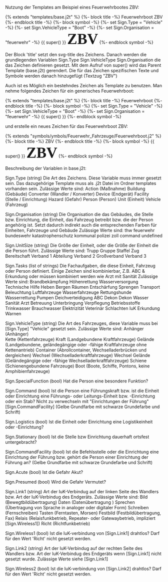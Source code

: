 Nutzung der Templates am Beispiel eines Feuerwehrbootes ZBV:

{% extends "templates/base.j2t" %}
{%- block title -%}
	Feuerwehrboot ZBV
{%- endblock title -%}
{%- block symbol -%}
	{%- set Sign.Type = "Vehicle" -%}
	{%- set Sign.VehicleType = "Boot" -%}
	{%- set Sign.Organisation = "feuerwehr" -%}
	{{ super() }}
	<text style="font-family: 'Roboto Slab'; font-weight: bold; font-size: 48px; text-anchor: middle;" fill="#FFFFFF" x="128" y="153">ZBV</text>
{%- endblock symbol -%}

Der Block 'title' setzt den svg-title des Zeichens.
Danach werden die grundlegenden Variablen
	Sign.Type
	Sign.VehicleType
	Sign.Organisation
 die das Zeichen definieren gesetzt.
Mit dem Aufruf von super() wird das Parent Template (base.j2t) gerendert.
Die für das Zeichen spezifischen Texte und Symbole werden danach hinzugefügt (Textzug "ZBV")


Auch ist es Möglich ein bestehndes Zeichen als Template zu benutzen. Man nehme folgendes Zeichen für ein generisches Feuerwehrboot:

{% extends "templates/base.j2t" %}
{%- block title -%}
	Feuerwehrboot
{%- endblock title -%}
{%- block symbol -%}
	{%- set Sign.Type = "Vehicle" -%}
	{%- set Sign.VehicleType = "Boot" -%}
	{%- set Sign.Organisation = "feuerwehr" -%}
	{{ super() }}
{%- endblock symbol -%}

und erstelle ein neues Zeichen für das Feuerwehrboot ZBV:

{% extends "symbols/ymbols/Feuerwehr_Fahrzeuge/Feuerwehrboot.j2" %}
{%- block title -%}
	ZBV
{%- endblock title -%}
{%- block symbol -%}
	{{ super() }}
	<text style="font-family: 'Roboto Slab'; font-weight: bold; font-size: 48px; text-anchor: middle;" fill="#FFFFFF" x="128" y="153">ZBV</text>
{%- endblock symbol -%}


Beschreibung der Variablen in base.j2t:

Sign.Type (string)
	Die Art des Zeichens. Diese Variable muss immer gesetzt sein.
	Das dazugehörige Template muss als .j2t Datei im Ordner templates vorhanden sein.
	Zulässige Werte sind:
		Action			(Maßnahme)
		Buildung		(Gebäude)
		Converter		(Wandler / Konverter)
		Device			(Endgerät)
		Facility		(Stelle / Einrichtung)
		Hazard			(Gefahr)
		Person			(Person)
		Unit			(Einheit)
		Vehicle			(Fahrzeug)

Sign.Organisation (string)
	Die Organisation die 
		das Gebäudes,
		die Stelle bzw. Einrichtung,
		die Einheit,
		das Fahrzeug
	betreibt bzw. 
		die der Person
	angehörig ist.
	Setzt dadurch indirekt auch die entsprechenden Farben für Einheiten, Fahrzeuge und Gebäude 
	Zulässige Werte sind:
		thw
		feuerwehr
		bundeswehr
		katastrophenschutz
		kommunal
		polizei
		zoll
		command
		undefined

Sign.UnitSize (string)
	Die Größe der Einheit, oder
	die Größe der Einheit die die Person führt.
	Zulässige Werte sind:
		Trupp
		Gruppe
		Staffel
		Zug
		Bereitschaft
		Verband 1
		Abteilung
		Verband 2
		Großverband
		Verband 3

Sign.Tasks (list of strings)
	Die Fachaufgaben, die diese Einheit, Fahrzeug oder Person definiert.
	Einige Zeichen sind kombinierbar, Z.B. ABC & Erkundung oder müssen kombiniert werden wie Arzt mit Sanität
	Zulässige Werte sind:
		Brandbekämpfung
		Höhenrettung
		Wasserversorgung
		Technische Hilfe
		Heben
		Bergen
		Räumen
		Entschärfung
		Sprengen
		Transport
		Beleuchtung
		Luftfahrzeuge
		Wasserfahrzeuge
		Rettungshunde
		Wasserrettung
		Pumpen
		Deichverteidigung
		ABC
		Dekon
		Dekon Wasser
		Sanität
		Arzt
		Betreuung
		Unterbringung
		Verpflegung
		Betriebsstoffe
		Trinkwasser
		Brauchwasser
		Elektrizität
		Veterinär
		Schlachten
		IuK
		Erkundung
		Warnen

Sign.VehicleType (string)
	Die Art des Fahrzeuges, diese Variable muss bei [Sign.Type] "Vehicle" gesetzt sein.
	Zulässige Werte sind:
		Anhänger			(Anhänger)	
		Kette				(Kettenfahrzeuge)
		Kraft				(Landgebundene Kraftfahrzeuge)
		Gelände				(Landgebundene, geländegängige oder -fähige Kraftfahrzeuge ohne Kettenantrieb)
		Container			(Abrollcontainer, Wechselladerbrücken und dergleichen)
		Wechsel				(Wechselladerkraftfahrzeuge)
		Wechsel Gelände		(Geländegängige oder -fähige Wechselladerkraftfahrzeuge)
		Schiene				(Schienengebundene Fahrzeuge)
		Boot				(Boote, Schiffe, Pontons, keine Amphibienfahrzeuge)

Sign.SpecialFunction (bool)
	Hat die Person eine besondere Funktion?

Sign.Command (bool)
	Ist die Person eine Führungskraft bzw. 
	ist die Einheit oder Einrichtung eine Führungs- oder Leitungs-Einheit bzw. -Einrichtung oder ein Stab?
	Nicht zu verwechseln mit "Einrichtungen der Führung" [Sign.CommandFacility] (Gelbe Grundfarbe mit schwarze Grundefarbe und Schrift)

Sign.Logistics (bool)
	Ist die Einheit oder Einrichtung eine Logistikeinheit oder -Einrichtung?

Sign.Stationary (bool)
	Ist die Stelle bzw Einrichtung dauerhaft ortsfest untergebracht?

Sign.CommandFacility (bool)
	Ist die Befehlsstelle oder 
	die Einrichtung
	eine Einrichtung der Führung bzw.
	gehört die Person einer Einrichtung der Führung an?
	(Gelbe Grundfarbe mit schwarze Grundefarbe und Schrift)

Sign.Acute (bool)
	Ist die Gefahr Akut?

Sign.Presumed (bool)
	Wird die Gefahr Vermutet?

Sign.Link1 (string)
	Art der IuK-Verbindug auf der linken Seite des Wandlers bzw.
	Art der IuK-Verbindug des Endgeräts.
	Zulässige Werte sind:
		Bild		(Bewegtbildübertragung)
		Daten		(Datenübertragung )
		Sprechen	(Übertragung von Sprache in analoger oder digitaler Form)
		Schreiben	(Fernschreiben)
		Tasten		(Ferntasten, Morsen)
		Festbild	(Festbildübertragung, Fax)
		Relais		(Relaisfunkbetrieb, Repeater- oder Gatewaybetrieb, impliziert [Sign.Wireless1])
		Richt		(Richtfunkbetrieb)

Sign.Wireless1 (bool)
	Ist die IuK-verbindung von [Sign.Link1] drahtlos?
	Darf für den Wert 'Richt' nicht gesetzt werden.

Sign.Link2 (string)
	Art der IuK-Verbindug auf der rechten Seite des Wandlers bzw.
	Art der IuK-Verbindug des Endgeräts wenn [Sign.Link1] nicht gesetzt wurde.
	Zulässige Werte siehe [Sign.Link1]

Sign.Wireless2 (bool)
	Ist die IuK-verbindung von [Sign.Link2] drahtlos?
	Darf für den Wert 'Richt' nicht gesetzt werden.